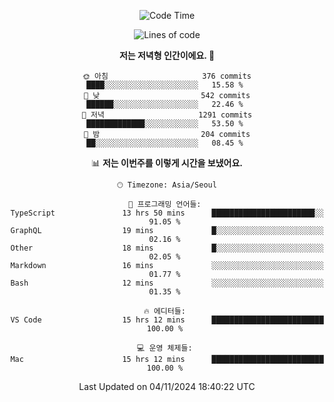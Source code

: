 <div align='center'>
 
<!--START_SECTION:waka-->
![Code Time](http://img.shields.io/badge/Code%20Time-3%2C933%20hrs%208%20mins-blue)

![Lines of code](https://img.shields.io/badge/%EC%A0%80%EB%8A%94%20%EC%97%AC%ED%83%9C%EA%B9%8C%EC%A7%80%20-1.4%20million%20%EC%A4%84%EC%9D%98%20%EC%BD%94%EB%93%9C%EB%A5%BC%20%EC%9E%91%EC%84%B1%ED%96%88%EC%96%B4%EC%9A%94.-blue)

**저는 저녁형 인간이에요. 🦉** 

```text
🌞 아침                     376 commits         ████░░░░░░░░░░░░░░░░░░░░░   15.58 % 
🌆 낮　                     542 commits         ██████░░░░░░░░░░░░░░░░░░░   22.46 % 
🌃 저녁                     1291 commits        █████████████░░░░░░░░░░░░   53.50 % 
🌙 밤　                     204 commits         ██░░░░░░░░░░░░░░░░░░░░░░░   08.45 % 
```


📊 **저는 이번주를 이렇게 시간을 보냈어요.** 

```text
🕑︎ Timezone: Asia/Seoul

💬 프로그래밍 언어들: 
TypeScript               13 hrs 50 mins      ███████████████████████░░   91.05 % 
GraphQL                  19 mins             █░░░░░░░░░░░░░░░░░░░░░░░░   02.16 % 
Other                    18 mins             █░░░░░░░░░░░░░░░░░░░░░░░░   02.05 % 
Markdown                 16 mins             ░░░░░░░░░░░░░░░░░░░░░░░░░   01.77 % 
Bash                     12 mins             ░░░░░░░░░░░░░░░░░░░░░░░░░   01.35 % 

🔥 에디터들: 
VS Code                  15 hrs 12 mins      █████████████████████████   100.00 % 

💻 운영 체제들: 
Mac                      15 hrs 12 mins      █████████████████████████   100.00 % 
```


 Last Updated on 04/11/2024 18:40:22 UTC
<!--END_SECTION:waka-->
 </div>
<!---
Emewjin/Emewjin is a ✨ special ✨ repository because its `README.md` (this file) appears on your GitHub profile.
You can click the Preview link to take a look at your changes.
--->
